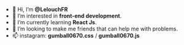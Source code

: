 - 👋 Hi, I’m **@LelouchFR**
- 👀 I’m interested in **front-end development**.
- 🌱 I’m currently learning **React Js**.
- 💞️ I’m looking to make me friends that can help me with problems.
- 📫 instagram: **gumball0670.css** / **gumball0670.js**
